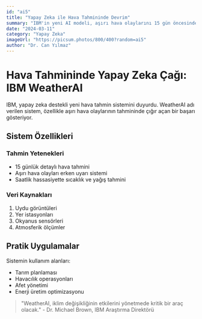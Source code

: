 ```yaml
---
id: "ai5"
title: "Yapay Zeka ile Hava Tahmininde Devrim"
summary: "IBM'in yeni AI modeli, aşırı hava olaylarını 15 gün öncesinden %95 doğrulukla tahmin edebiliyor."
date: "2024-03-11"
category: "Yapay Zeka"
imageUrl: "https://picsum.photos/800/400?random=ai5"
author: "Dr. Can Yılmaz"
---
```


# Hava Tahmininde Yapay Zeka Çağı: IBM WeatherAI

IBM, yapay zeka destekli yeni hava tahmin sistemini duyurdu. WeatherAI adı verilen sistem, özellikle aşırı hava olaylarının tahmininde çığır açan bir başarı gösteriyor.

## Sistem Özellikleri

### Tahmin Yetenekleri
- 15 günlük detaylı hava tahmini
- Aşırı hava olayları erken uyarı sistemi
- Saatlik hassasiyette sıcaklık ve yağış tahmini

### Veri Kaynakları
1. Uydu görüntüleri
2. Yer istasyonları
3. Okyanus sensörleri
4. Atmosferik ölçümler

## Pratik Uygulamalar

Sistemin kullanım alanları:
- Tarım planlaması
- Havacılık operasyonları
- Afet yönetimi
- Enerji üretim optimizasyonu

> "WeatherAI, iklim değişikliğinin etkilerini yönetmede kritik bir araç olacak." - Dr. Michael Brown, IBM Araştırma Direktörü 